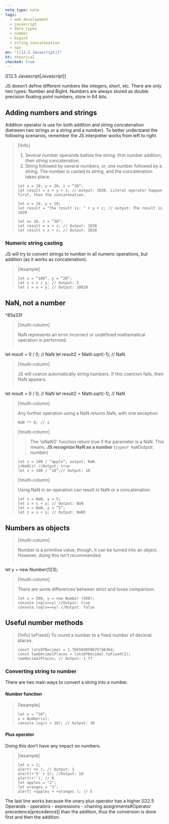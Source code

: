 ```yaml
---
note_type: note
tags:
  - web_development
  - javascript
  - data_types
  - number
  - bigint
  - string_concatenation
  - nan
mn: "[[12.5 Javascript]]"
kt: theorical
checked: true
---
```

[[12.5 Javascript|Javascript]]

JS doesn’t define different numbers like integers, short, etc. There are only two types: Number and BigInt. Numbers are always stored as double precision floating point numbers, store in 64 bits. 
## Adding numbers and strings
Addition operator is use for both addition and string concatenation (between two strings or a string and a number). To better understand the following scenarios, remember the JS interpreter works from left to right. 

>[!info]
>1. Several number operands before the string: first number addition, then string concatenation. 
>2. String followed by several numbers, or, one number followed by a string. The number is casted to string, and the concatenation takes place. 
>```JS
>let x = 10, y = 20, z = “30”;
>let result = x + y + z; // output: 3030. Literal operator happen first, then the concatenation. 
>
>let x = 10, y = 20;
>let result = "The result is: " + y + z; // output: The result is 1020
>
>let x= 10, z = “30”;
>let result = x + z; // Output: 1030
>let result = z + x; // Output: 3010
>```
### Numeric string casting
JS will try to convert strings to number in all numeric operations, but addition (as it works as concatenation). 

>[!example]
>```JS
>let x = “100”, y = “20”;
>let z = x / y; // Output: 5
>let z = x + y; // Output: 10020
>```
## NaN, not a number

^85a33f

>[!multi-column]
>
>NaN represents an error incorrect or undefined mathematical operation is performed.
>```JS
let result = 0 / 0; // NaN
let result2 = Math.sqrt(-1); // NaN

>[!multi-column]
>
>JS will coerce automatically string numbers. If this coercion fails, then NaN appears.
>```JS
let result = 0 / 0; // NaN
let result2 = Math.sqrt(-1); // NaN

>[!multi-column]
>
>Any further operation using a NaN returns NaN, with one exception.
>```JS
>NaN ** 0; // 1

>[!multi-column]
>
>>The ‘isNaN()’ function return true if the parameter is a NaN. This means, **JS recognize NaN as a number** (`typeof NaN`Output: number)
>```JS
>let z = 100 / “apple”; output: NaN.
>isNaN(z) //Output: true
>let z = 100 / “10”;// Output: 10


>[!multi-column]
>
>Using NaN in an operation can result in NaN or a concatenation.
>```JS
>let x = NaN, y = 5;
>let z = x + y; // Output: NaN
>let x = NaN, y = “5”;
>let z = x + y; // Output: NaN5

## Numbers as objects

>[!multi-column]
>
>Number is a primitive value, though, it can be turned into an object. However, doing this isn't recommended.
>```JS
let y = new Number(123);

>[!multi-column]
>
>There are some differences between strict and loose comparison.
>```JS
>let x = 500, y = new Number (500); 
>console.log(x==y) //Output: true
>console.log(x===y) //Output: false 

## Useful number methods
>[!info] toFixed()
>To round a number to a fixed number of decimal places.
>```JS
>const lotsOfDecimal = 1.766584958675746364;
>const twoDecimalPlaces = lotsOfDecimal.toFixed(2);
>twoDecimalPlaces; // Output: 1.77
>```
### Converting string to number
There are two main ways to convert a string into a number.
#### Number function
>[!example]
>```JS
>let x = “20”;
>x = Number(x); 
>console.log(x + 10); // Output: 30
>```
#### Plus operator
Doing this don’t have any impact on numbers.

>[!example]
>```JS
>let x = 1;
>alert( +x ); // Output: 1
>alert(+'5' + 5); //Output: 10
>alert(+''); // 0 
> let apples = "2";
>let oranges = "3";
>alert( +apples + +oranges ); // 5
>```

The last line works because the unary plus operator has a higher [[22.5 Operands - operators -  expressions - chaining assignments#Operator precedence|precedence]] than the addition, thus the conversion is done first and then the addition.